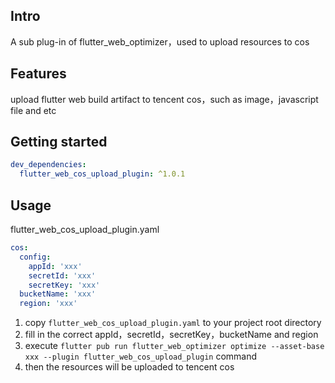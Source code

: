 ## Intro
A sub plug-in of flutter_web_optimizer，used to upload resources to cos

## Features

upload flutter web build artifact to tencent cos，such as image，javascript file and etc

## Getting started

```yaml
dev_dependencies:
  flutter_web_cos_upload_plugin: ^1.0.1
```

## Usage

flutter_web_cos_upload_plugin.yaml

```yaml
cos:
  config:
    appId: 'xxx'
    secretId: 'xxx'
    secretKey: 'xxx'
  bucketName: 'xxx'
  region: 'xxx'
```

1. copy `flutter_web_cos_upload_plugin.yaml` to your project root directory
2. fill in the correct appId，secretId，secretKey，bucketName and region
3. execute `flutter pub run flutter_web_optimizer optimize --asset-base xxx --plugin flutter_web_cos_upload_plugin` command
4. then the resources will be uploaded to tencent cos
